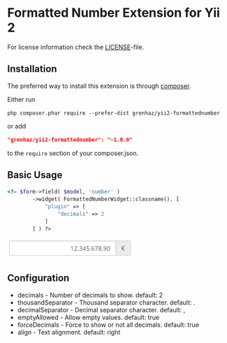 # Formatted Number Extension for Yii 2

For license information check the [LICENSE](LICENSE.md)-file.

Installation
------------

The preferred way to install this extension is through [composer](http://getcomposer.org/download/).

Either run

```
php composer.phar require --prefer-dist grenhaz/yii2-formattednumber
```

or add

```json
"grenhaz/yii2-formattednumber": "~1.0.0"
```

to the `require` section of your composer.json.

Basic Usage
-----------

```php
<?= $form->field( $model, 'number' )
        ->widget( FormattedNumberWidget::classname(), [
            "plugin" => [
                "decimals" => 2
            ]
        ] ) ?>
```

![Example](example.png?raw=true "Example")

Configuration
-------------

 * decimals - Number of decimals to show.
    default: 2
 * thousandSeparator - Thousand separator character.
    default: .
 * decimalSeparator - Decimal separator character.
    default: ,
 * emptyAllowed - Allow empty values.
    default: true
 * forceDecimals - Force to show or not all decimals.
    default: true
 * align - Text alignment.
    default: right
